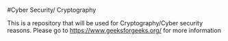 #Cyber Security/ Cryptography

This is a repository that will be used for Cryptography/Cyber security reasons. Please go to
https://www.geeksforgeeks.org/ for more information
